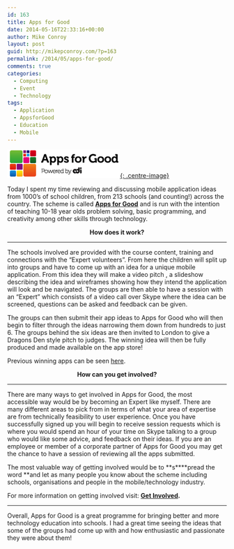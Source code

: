 ```yaml
---
id: 163
title: Apps for Good
date: 2014-05-16T22:33:16+00:00
author: Mike Conroy
layout: post
guid: http://mikepconroy.com/?p=163
permalink: /2014/05/apps-for-good/
comments: true
categories:
  - Computing
  - Event
  - Technology
tags:
  - Application
  - AppsforGood
  - Education
  - Mobile
---
```


[![Apps For Good Logo](/assets/images/AppsForGood/logo.jpg){: .centre-image}](https://www.appsforgood.org/)

Today I spent my time reviewing and discussing mobile application ideas from 1000&#8217;s of school children, from 213 schools (and counting!) across the country. The scheme is called **<a href="http://www.appsforgood.org/public/get-involved" target="_blank">Apps for Good</a>** and is run with the intention of teaching 10-18 year olds problem solving, basic programming, and creativity among other skills through technology.

<p style="text-align: center;">
  <strong>How does it work?</strong>
</p>

* * *

The schools involved are provided with the course content, training and connections with the &#8220;Expert volunteers&#8221;. From here the children will split up into groups and have to come up with an idea for a unique mobile application. From this idea they will make a video pitch , a slideshow describing the idea and wireframes showing how they intend the application will look and be navigated. The groups are then able to have a session with an &#8220;Expert&#8221; which consists of a video call over Skype where the idea can be screened, questions can be asked and feedback can be given.

The groups can then submit their app ideas to Apps for Good who will then begin to filter through the ideas narrowing them down from hundreds to just 6. The groups behind the six ideas are then invited to London to give a Dragons Den style pitch to judges. The winning idea will then be fully produced and made available on the app store!

Previous winning apps can be seen [here](http://www.appsforgood.org/public/student-apps).

<p style="text-align: center;">
  <strong>How can you get involved?</strong>
</p>

* * *

There are many ways to get involved in Apps for Good, the most accessible way would be by becoming an Expert like myself. There are many different areas to pick from in terms of what your area of expertise are from technically feasibility to user experience. Once you have successfully signed up you will begin to receive session requests which is where you would spend an hour of your time on Skype talking to a group who would like some advice, and feedback on their ideas. If you are an employee or member of a corporate partner of Apps for Good you may get the chance to have a session of reviewing all the apps submitted.

The most valuable way of getting involved would be to **s****pread the word **and let as many people you know about the scheme including schools, organisations and people in the mobile/technology industry.

For more information on getting involved visit: **<a href="http://www.appsforgood.org/public/get-involved" target="_blank">Get Involved</a>.**

* * *

Overall, Apps for Good is a great programme for bringing better and more technology education into schools. I had a great time seeing the ideas that some of the groups had come up with and how enthusiastic and passionate they were about them!
